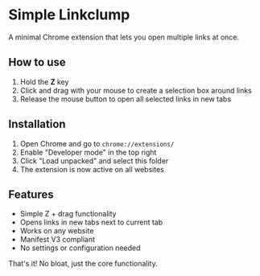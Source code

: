 # Simple Linkclump

A minimal Chrome extension that lets you open multiple links at once.

## How to use

1. Hold the **Z** key
2. Click and drag with your mouse to create a selection box around links
3. Release the mouse button to open all selected links in new tabs

## Installation

1. Open Chrome and go to `chrome://extensions/`
2. Enable "Developer mode" in the top right
3. Click "Load unpacked" and select this folder
4. The extension is now active on all websites

## Features

- Simple Z + drag functionality
- Opens links in new tabs next to current tab  
- Works on any website
- Manifest V3 compliant
- No settings or configuration needed

That's it! No bloat, just the core functionality.